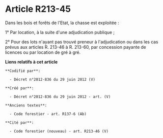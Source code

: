 # Article R213-45

Dans les bois et forêts de l'Etat, la chasse est exploitée : 

1° Par location, à la suite d'une adjudication publique ; 

2° Pour des lots n'ayant pas trouvé preneur à l'adjudication ou dans les cas prévus aux articles R. 213-46 à R. 213-60, par
concession payante de licences ou par location de gré à gré.

**Liens relatifs à cet article**

	**Codifié par**:

	  - Décret n°2012-836 du 29 juin 2012 (V)

	**Créé par**:

	  - Décret n°2012-836 du 29 juin 2012 - art. (V)

	**Anciens textes**:

	  - Code forestier - art. R137-6 (Ab)

	**Cité par**:

	  - Code forestier (nouveau) - art. R213-46 (V)
